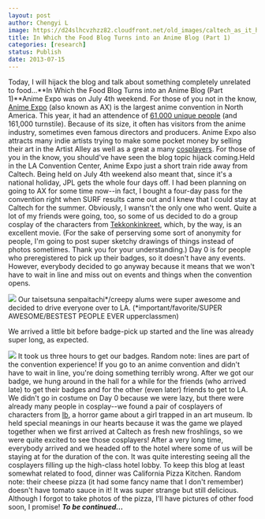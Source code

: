 ```yaml
---
layout: post
author: Chengyi L
image: https://d24slhcvzhzz82.cloudfront.net/old_images/caltech_as_it_happens/6a0105349b8251970b0192abf5694e970d.png
title: In Which the Food Blog Turns into an Anime Blog (Part 1)
categories: [research]
status: Publish
date: 2013-07-15
---
```


Today, I will hijack the blog and talk about something completely unrelated to food...**In Which the Food Blog Turns into an Anime Blog (Part 1)**Anime Expo was on July 4th weekend. For those of you not in the know, [Anime Expo](https://en.wikipedia.org/wiki/Anime_Expo) (also known as AX) is the largest anime convention in North America. This year, it had an attendence of [61,000 unique people](https://www.anime-expo.org/2013/07/anime-expo-announces-record-attendance-for-ax-2013/) (and 161,000 turnstile). Because of its size, it often has visitors from the anime industry, sometimes even famous directors and producers. Anime Expo also attracts many indie artists trying to make some pocket money by selling their art in the Artist Alley as well as a great a many [cosplayers](https://en.wikipedia.org/wiki/Cosplay). For those of you in the know, you should've have seen the blog topic hijack coming.Held in the LA Convention Center, Anime Expo just a short train ride away from Caltech. Being held on July 4th weekend also meant that, since it's a national holiday, JPL gets the whole four days off. I had been planning on going to AX for some time now--in fact, I bought a four-day pass for the convention right when SURF results came out and I knew that I could stay at Caltech for the summer. Obviously, I wansn't the only one who went. Quite a lot of my friends were going, too, so some of us decided to do a group cosplay of the characters from [Tekkonkinkreet](https://en.wikipedia.org/wiki/Tekkonkinkreet), which, by the way, is an excellent movie. (For the sake of perserving some sort of anonymity for people, I'm going to post super sketchy drawings of things instead of photos sometimes. Thank you for your understanding.)
Day 0 is for people who preregistered to pick up their badges, so it doesn't have any events. However, everybody decided to go anyway because it means that we won't have to wait in line and miss out on events and things when the convention opens.


![](https://d24slhcvzhzz82.cloudfront.net/old_images/caltech_as_it_happens/6a0105349b8251970b0191042c600e970c.png)
Our taisetsuna senpaitachi*/creepy alums were super awesome and decided to drive everyone over to LA. 
(*important/favorite/SUPER AWESOME/BESTEST PEOPLE EVER upperclassmen) 

We arrived a little bit before badge-pick up started and the line was already super long, as expected.


![](https://d24slhcvzhzz82.cloudfront.net/old_images/6a0105349b8251970b01901e363876970b-800wi.jpg)
It took us three hours to get our badges. Random note: lines are part of the convention experience! If you go to an anime convention and didn't have to wait in line, you're doing something terribly wrong. After we got our badge, we hung around in the hall for a while for the friends (who arrived late) to get their badges and for the other (even later) friends to get to LA. We didn't go in costume on Day 0 because we were lazy, but there were already many people in cosplay--we found a pair of cosplayers of characters from [Ib](https://www.vgperson.com/games/ib.htm), a horror game about a girl trapped in an art museum. Ib held special meanings in our hearts because it was the game we played together when we first arrived at Caltech as fresh new froshlings, so we were quite excited to see those cosplayers! After a very long time, everybody arrived and we headed off to the hotel where some of us will be staying at for the duration of the con. It was quite interesting seeing all the cosplayers filling up the high-class hotel lobby. To keep this blog at least somewhat related to food, dinner was California Pizza Kitchen. Random note: their cheese pizza (it had some fancy name that I don't remember) doesn't have tomato sauce in it! It was super strange but still delicious. Although I forgot to take photos of the pizza, I'll have pictures of other food soon, I promise! ***To be continued...*** 
